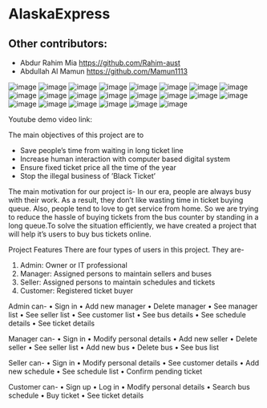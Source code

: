 # AlaskaExpress

## Other contributors:
- Abdur Rahim Mia https://github.com/Rahim-aust
- Abdullah Al Mamun https://github.com/Mamun1113

![image](https://user-images.githubusercontent.com/66373332/236641988-419c0327-cd9f-4e56-9cf3-884d7b00b066.png)
![image](https://user-images.githubusercontent.com/66373332/236642122-c3a62317-0bcd-4516-8d28-bc5af8de3860.png)
![image](https://user-images.githubusercontent.com/66373332/236642136-93b6ffda-842b-4d64-a8c0-a212498a4f46.png)
![image](https://user-images.githubusercontent.com/66373332/236642154-8c83f83c-5510-4bf8-bb18-4dd4027bd470.png)
![image](https://user-images.githubusercontent.com/66373332/236642163-745d1a0c-3970-4370-8880-dd00978f4bf0.png)
![image](https://user-images.githubusercontent.com/66373332/236642173-8bcfd460-adc7-42d3-839c-ff0166a39037.png)
![image](https://user-images.githubusercontent.com/66373332/236642177-6671fdeb-ea46-4e73-90c6-7acd6c097343.png)
![image](https://user-images.githubusercontent.com/66373332/236641949-4cc9376b-ea5c-4e5b-811b-32212aff821c.png)
![image](https://user-images.githubusercontent.com/66373332/236641996-52ea7418-f06d-4309-aa56-b72bf9faddd0.png)
![image](https://user-images.githubusercontent.com/66373332/236642006-4e71f8fb-57e2-456a-bab2-9bfd55d874c4.png)
![image](https://user-images.githubusercontent.com/66373332/236642030-328ae76a-a2f4-4116-b6e8-5f8d81802d50.png)
![image](https://user-images.githubusercontent.com/66373332/236642040-bc6984fd-149d-4288-8b88-36461f2cd1c9.png)
![image](https://user-images.githubusercontent.com/66373332/236642043-b91b2c1f-81dc-4d3d-9461-1999c05ffce8.png)
![image](https://user-images.githubusercontent.com/66373332/236642049-1e2133e6-7307-4155-b2c2-218ed4ccb1cf.png)
![image](https://user-images.githubusercontent.com/66373332/236642064-fd2a89ae-4213-4381-ab9f-8d1dc05b5fa1.png)
![image](https://user-images.githubusercontent.com/66373332/236642069-72367511-2c05-407a-ba74-b8a2fe2ebe88.png)
![image](https://user-images.githubusercontent.com/66373332/236642076-b7aedfd2-228d-4a05-b9c2-71ac531adc3a.png)
![image](https://user-images.githubusercontent.com/66373332/236642082-42ab8de9-ba17-41d6-8fcc-a638b0153ca6.png)
![image](https://user-images.githubusercontent.com/66373332/236642090-a2295710-d920-496b-b6d7-5aa8ca94530f.png)
![image](https://user-images.githubusercontent.com/66373332/236642097-86455dbe-2e37-40a2-a807-7acbf6c34dd5.png)
![image](https://user-images.githubusercontent.com/66373332/236642109-d5389f65-1803-4221-a084-4959240853a3.png)
![image](https://user-images.githubusercontent.com/66373332/236642112-61d24d46-f336-49df-a7c2-6d77e1605c0c.png)

Youtube demo video link:

The main objectives of this project are to
- Save people’s time from waiting in long ticket line
- Increase human interaction with computer based digital system
- Ensure fixed ticket price all the time of the year
- Stop the illegal business of ’Black Ticket’

The main motivation for our project is-
In our era, people are always busy with their work. As a result, they don’t like wasting time in ticket buying
queue. Also, people tend to love to get service from home. So we are trying to reduce the hassle of buying
tickets from the bus counter by standing in a long queue.To solve the situation efficiently, we have created a
project that will help it’s users to buy bus tickets online.

Project Features
There are four types of users in this project. They are-
1. Admin: Owner or IT professional
2. Manager: Assigned persons to maintain sellers and buses
3. Seller: Assigned persons to maintain schedules and tickets
4. Customer: Registered ticket buyer

Admin can-
• Sign in
• Add new manager
• Delete manager
• See manager list
• See seller list
• See customer list
• See bus details
• See schedule details
• See ticket details

Manager can-
• Sign in
• Modify personal details
• Add new seller
• Delete seller
• See seller list
• Add new bus
• Delete bus
• See bus list

Seller can-
• Sign in
• Modify personal details
• See customer details
• Add new schedule
• See schedule list
• Confirm pending ticket

Customer can-
• Sign up
• Log in
• Modify personal details
• Search bus schedule
• Buy ticket
• See ticket details
